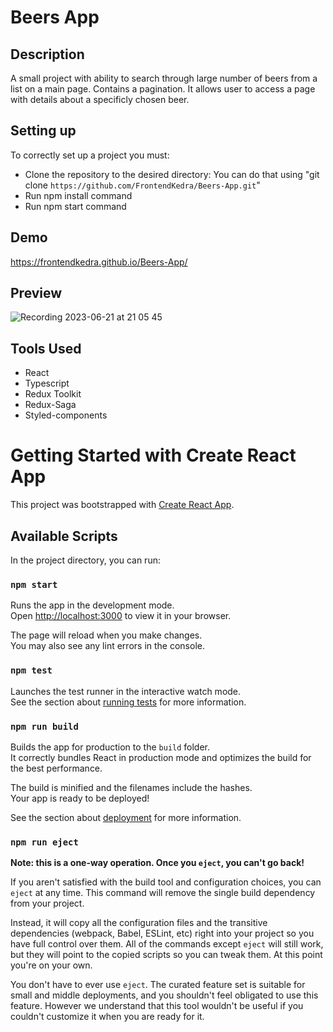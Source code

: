 # Beers App

## Description

A small project with ability to search through large number of beers from a list on a main page. Contains a pagination.
It allows user to access a page with details about a specificly chosen beer.

## Setting up

To correctly set up a project you must:
- Clone the repository to the desired directory:
You can do that using "git clone `https://github.com/FrontendKedra/Beers-App.git`"  
- Run npm install command
- Run npm start command

## Demo

https://frontendkedra.github.io/Beers-App/

## Preview

![Recording 2023-06-21 at 21 05 45](https://github.com/FrontendKedra/Beers-App/assets/109352604/48cf002e-4fa7-4f18-a898-a06dc222b038)


## Tools Used

- React
- Typescript
- Redux Toolkit
- Redux-Saga
- Styled-components

# Getting Started with Create React App

This project was bootstrapped with [Create React App](https://github.com/facebook/create-react-app).

## Available Scripts

In the project directory, you can run:

### `npm start`

Runs the app in the development mode.\
Open [http://localhost:3000](http://localhost:3000) to view it in your browser.

The page will reload when you make changes.\
You may also see any lint errors in the console.

### `npm test`

Launches the test runner in the interactive watch mode.\
See the section about [running tests](https://facebook.github.io/create-react-app/docs/running-tests) for more information.

### `npm run build`

Builds the app for production to the `build` folder.\
It correctly bundles React in production mode and optimizes the build for the best performance.

The build is minified and the filenames include the hashes.\
Your app is ready to be deployed!

See the section about [deployment](https://facebook.github.io/create-react-app/docs/deployment) for more information.

### `npm run eject`

**Note: this is a one-way operation. Once you `eject`, you can't go back!**

If you aren't satisfied with the build tool and configuration choices, you can `eject` at any time. This command will remove the single build dependency from your project.

Instead, it will copy all the configuration files and the transitive dependencies (webpack, Babel, ESLint, etc) right into your project so you have full control over them. All of the commands except `eject` will still work, but they will point to the copied scripts so you can tweak them. At this point you're on your own.

You don't have to ever use `eject`. The curated feature set is suitable for small and middle deployments, and you shouldn't feel obligated to use this feature. However we understand that this tool wouldn't be useful if you couldn't customize it when you are ready for it.

